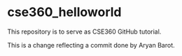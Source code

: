 # cse360_helloworld
This repository is to serve as CSE360 GitHub tutorial.

This is a change reflecting a commit done by Aryan Barot.
